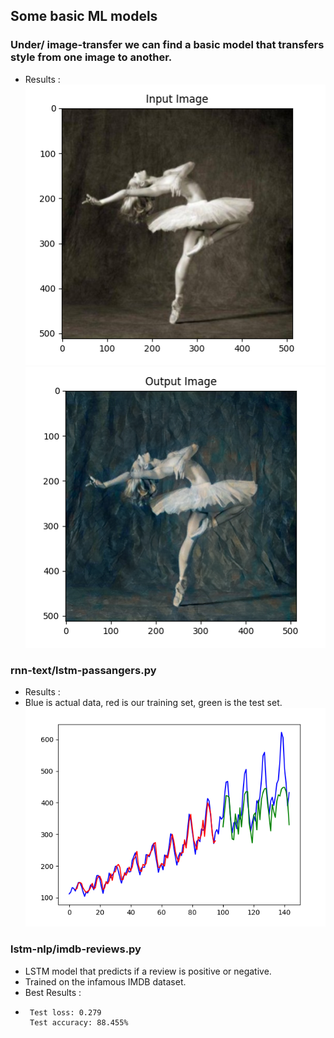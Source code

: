 ## Some basic ML models


### Under/ image-transfer we can find a basic model that transfers style from one image to another.  

- Results :  
![img.png](img.png)
![img_1.png](img_1.png)  

### rnn-text/lstm-passangers.py    

- Results :
- Blue is actual data, red is our training set, green is the test set.
![img_2.png](img_2.png)   

### lstm-nlp/imdb-reviews.py    
 - LSTM model that predicts if a review is positive or negative.
 - Trained on the infamous IMDB dataset.
 - Best Results :
 - ```
    Test loss: 0.279
    Test accuracy: 88.455%
   ```
